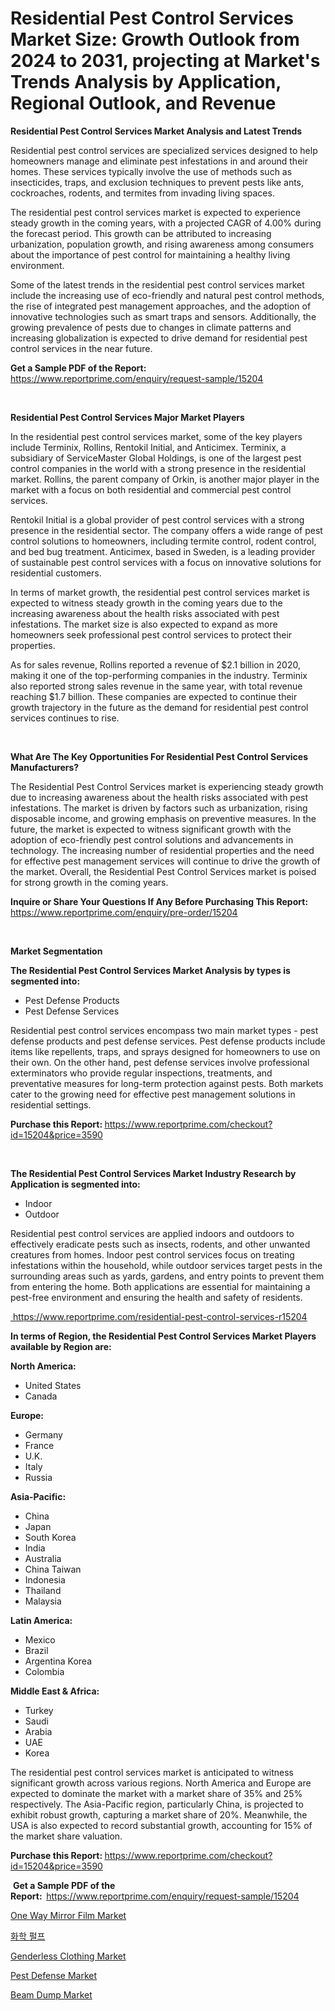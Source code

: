 <p><h1>Residential Pest Control Services Market Size: Growth Outlook from 2024 to 2031, projecting at Market's Trends Analysis by Application, Regional Outlook, and Revenue</h1></p><p><strong>Residential Pest Control Services Market Analysis and Latest Trends</strong></p>
<p><p>Residential pest control services are specialized services designed to help homeowners manage and eliminate pest infestations in and around their homes. These services typically involve the use of methods such as insecticides, traps, and exclusion techniques to prevent pests like ants, cockroaches, rodents, and termites from invading living spaces.</p><p>The residential pest control services market is expected to experience steady growth in the coming years, with a projected CAGR of 4.00% during the forecast period. This growth can be attributed to increasing urbanization, population growth, and rising awareness among consumers about the importance of pest control for maintaining a healthy living environment.</p><p>Some of the latest trends in the residential pest control services market include the increasing use of eco-friendly and natural pest control methods, the rise of integrated pest management approaches, and the adoption of innovative technologies such as smart traps and sensors. Additionally, the growing prevalence of pests due to changes in climate patterns and increasing globalization is expected to drive demand for residential pest control services in the near future.</p></p>
<p><strong>Get a Sample PDF of the Report:&nbsp;</strong> <a href="https://www.reportprime.com/enquiry/request-sample/15204">https://www.reportprime.com/enquiry/request-sample/15204</a></p>
<p>&nbsp;</p>
<p><strong>Residential Pest Control Services Major Market Players</strong></p>
<p><p>In the residential pest control services market, some of the key players include Terminix, Rollins, Rentokil Initial, and Anticimex. Terminix, a subsidiary of ServiceMaster Global Holdings, is one of the largest pest control companies in the world with a strong presence in the residential market. Rollins, the parent company of Orkin, is another major player in the market with a focus on both residential and commercial pest control services.</p><p>Rentokil Initial is a global provider of pest control services with a strong presence in the residential sector. The company offers a wide range of pest control solutions to homeowners, including termite control, rodent control, and bed bug treatment. Anticimex, based in Sweden, is a leading provider of sustainable pest control services with a focus on innovative solutions for residential customers.</p><p>In terms of market growth, the residential pest control services market is expected to witness steady growth in the coming years due to the increasing awareness about the health risks associated with pest infestations. The market size is also expected to expand as more homeowners seek professional pest control services to protect their properties.</p><p>As for sales revenue, Rollins reported a revenue of $2.1 billion in 2020, making it one of the top-performing companies in the industry. Terminix also reported strong sales revenue in the same year, with total revenue reaching $1.7 billion. These companies are expected to continue their growth trajectory in the future as the demand for residential pest control services continues to rise.</p></p>
<p>&nbsp;</p>
<p><strong>What Are The Key Opportunities For Residential Pest Control Services Manufacturers?</strong></p>
<p><p>The Residential Pest Control Services market is experiencing steady growth due to increasing awareness about the health risks associated with pest infestations. The market is driven by factors such as urbanization, rising disposable income, and growing emphasis on preventive measures. In the future, the market is expected to witness significant growth with the adoption of eco-friendly pest control solutions and advancements in technology. The increasing number of residential properties and the need for effective pest management services will continue to drive the growth of the market. Overall, the Residential Pest Control Services market is poised for strong growth in the coming years.</p></p>
<p><strong>Inquire or Share Your Questions If Any Before Purchasing This Report:</strong> <a href="https://www.reportprime.com/enquiry/pre-order/15204">https://www.reportprime.com/enquiry/pre-order/15204</a></p>
<p>&nbsp;</p>
<p><strong>Market Segmentation</strong></p>
<p><strong>The Residential Pest Control Services Market Analysis by types is segmented into:</strong></p>
<p><ul><li>Pest Defense Products</li><li>Pest Defense Services</li></ul></p>
<p><p>Residential pest control services encompass two main market types - pest defense products and pest defense services. Pest defense products include items like repellents, traps, and sprays designed for homeowners to use on their own. On the other hand, pest defense services involve professional exterminators who provide regular inspections, treatments, and preventative measures for long-term protection against pests. Both markets cater to the growing need for effective pest management solutions in residential settings.</p></p>
<p><strong>Purchase this Report:&nbsp;</strong><a href="https://www.reportprime.com/checkout?id=15204&price=3590">https://www.reportprime.com/checkout?id=15204&price=3590</a></p>
<p>&nbsp;</p>
<p><strong>The Residential Pest Control Services Market Industry Research by Application is segmented into:</strong></p>
<p><ul><li>Indoor</li><li>Outdoor</li></ul></p>
<p><p>Residential pest control services are applied indoors and outdoors to effectively eradicate pests such as insects, rodents, and other unwanted creatures from homes. Indoor pest control services focus on treating infestations within the household, while outdoor services target pests in the surrounding areas such as yards, gardens, and entry points to prevent them from entering the home. Both applications are essential for maintaining a pest-free environment and ensuring the health and safety of residents.</p></p>
<p><a href="https://www.reportprime.com/residential-pest-control-services-r15204">&nbsp;https://www.reportprime.com/residential-pest-control-services-r15204</a></p>
<p><strong>In terms of Region, the Residential Pest Control Services Market Players available by Region are:</strong></p>
<p>
    <p> <strong> North America: </strong>
        <ul>
            <li>United States</li>
            <li>Canada</li>
        </ul>
        </p> 
    <p> <strong> Europe: </strong>
        <ul>
            <li>Germany</li>
            <li>France</li>
            <li>U.K.</li>
            <li>Italy</li>
            <li>Russia</li>
        </ul>
        </p> 
    <p> <strong> Asia-Pacific: </strong>
        <ul>
            <li>China</li>
            <li>Japan</li>
            <li>South Korea</li>
            <li>India</li>
            <li>Australia</li>
            <li>China Taiwan</li>
            <li>Indonesia</li>
            <li>Thailand</li>
            <li>Malaysia</li>
        </ul>
        </p> 
    <p> <strong> Latin America: </strong>
        <ul>
            <li>Mexico</li>
            <li>Brazil</li>
            <li>Argentina Korea</li>
            <li>Colombia</li>
        </ul>
        </p> 
    <p> <strong> Middle East & Africa: </strong>
        <ul>
            <li>Turkey</li>
            <li>Saudi</li>
            <li>Arabia</li>
            <li>UAE</li>
            <li>Korea</li>
        </ul>
    </p>
    </p>
<p><p>The residential pest control services market is anticipated to witness significant growth across various regions. North America and Europe are expected to dominate the market with a market share of 35% and 25% respectively. The Asia-Pacific region, particularly China, is projected to exhibit robust growth, capturing a market share of 20%. Meanwhile, the USA is also expected to record substantial growth, accounting for 15% of the market share valuation.</p></p>
<p><strong>Purchase this Report: </strong><a href="https://www.reportprime.com/checkout?id=15204&price=3590">https://www.reportprime.com/checkout?id=15204&price=3590</a></p>
<p>&nbsp;<strong>Get a Sample PDF of the Report:&nbsp;&nbsp;</strong><a href="https://www.reportprime.com/enquiry/request-sample/15204">https://www.reportprime.com/enquiry/request-sample/15204</a></p>
<p><strong></strong></p>
<p><p><a href="https://issuu.com/reportprime-2/docs/one-way-mirror-film-market-size-2030.pptx">One Way Mirror Film Market</a></p><p><a href="https://github.com/WilburKihn5676/Market-Research-Report-List-1/blob/main/900889575942.md">화학 펄프</a></p><p><a href="https://issuu.com/reportprime-2/docs/genderless-clothing-market-size-2030.pptx">Genderless Clothing Market</a></p><p><a href="https://github.com/AndreanneHane2023/Market-Research-Report-List-1/blob/main/pest-defense-market.md">Pest Defense Market</a></p><p><a href="https://www.linkedin.com/pulse/beam-dump-market-trends-analysis-forecasted-period-2024-2031-bqpke">Beam Dump Market</a></p></p>